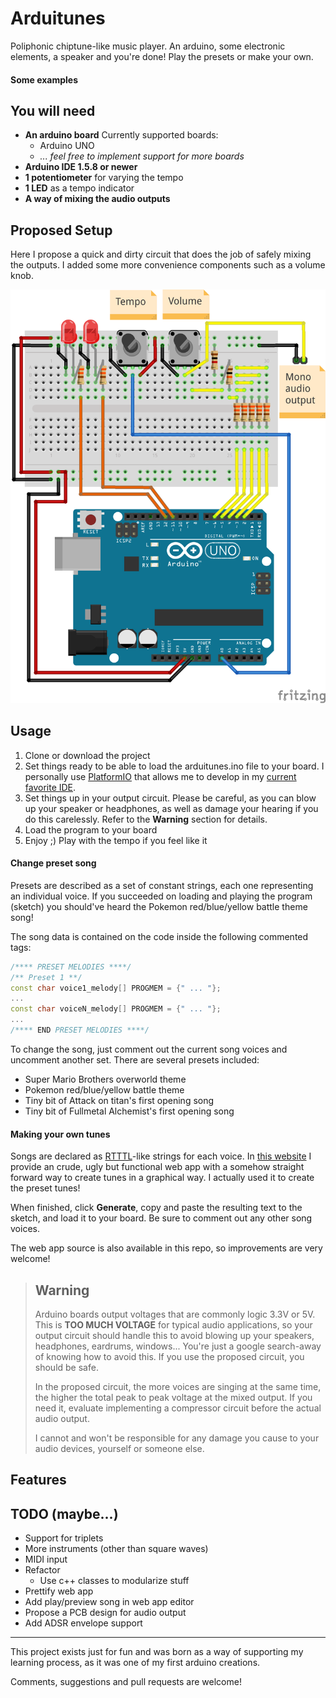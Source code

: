 # Arduitunes

Poliphonic chiptune-like music player. An arduino, some electronic elements, a speaker and you're done! Play the presets or make your own.

#### Some examples


## You will need

* **An arduino board**
  Currently supported boards:
  + Arduino UNO
  + _... feel free to implement support for more boards_
* **Arduino IDE 1.5.8 or newer**
* **1 potentiometer** for varying the tempo
* **1 LED** as a tempo indicator
* **A way of mixing the audio outputs**

## Proposed Setup

Here I propose a quick and dirty circuit that does the job of safely mixing the outputs. I added some more convenience components such as a volume knob.

![proposed setup sketch](/resources/proposed_sketch.png)

## Usage

1. Clone or download the project
1. Set things ready to be able to load the arduitunes.ino file to your board. I personally use [PlatformIO](http://platformio.org/) that allows me to develop in my [current favorite IDE](https://www.jetbrains.com/clion/).
1. Set things up in your output circuit. Please be careful, as you can blow up your speaker or headphones, as well as damage your hearing if you do this carelessly. Refer to the **Warning** section for details.
1. Load the program to your board
1. Enjoy ;) Play with the tempo if you feel like it

#### Change preset song

Presets are described as a set of constant strings, each one representing an individual voice. If you succeeded on loading and playing the program (sketch) you should've heard the Pokemon red/blue/yellow battle theme song! 

The song data is contained on the code inside the following commented tags:

```cpp
/**** PRESET MELODIES ****/
/** Preset 1 **/
const char voice1_melody[] PROGMEM = {" ... "};
...
const char voiceN_melody[] PROGMEM = {" ... "};
...
/**** END PRESET MELODIES ****/
```

To change the song, just comment out the current song voices and uncomment another set. There are several presets included:
* Super Mario Brothers overworld theme
* Pokemon red/blue/yellow battle theme
* Tiny bit of Attack on titan's first opening song
* Tiny bit of Fullmetal Alchemist's first opening song

#### Making your own tunes

Songs are declared as [RTTTL](https://en.wikipedia.org/wiki/Ring_Tone_Transfer_Language)-like strings for each voice. In [this website](http://www.dcc.uchile.cl/~acastro/arduitunes) I provide an crude, ugly but functional web app with a somehow straight forward way to create tunes in a graphical way. I actually used it to create the preset tunes!

When finished, click **Generate**, copy and paste the resulting text to the sketch, and load it to your board. Be sure to comment out any other song voices.

The web app source is also available in this repo, so improvements are very welcome!


> ## Warning
> Arduino boards output voltages that are commonly logic 3.3V or 5V. This is **TOO MUCH VOLTAGE** for typical audio applications, so your output circuit should handle this to avoid blowing up your speakers, headphones, eardrums, windows... You're just a google search-away of knowing how to avoid this. If you use the proposed circuit, you should be safe. 
> 
> In the proposed circuit, the more voices are singing at the same time, the higher the total peak to peak voltage at the mixed output. If you need it, evaluate implementing a compressor circuit before the actual audio output.
>
> I cannot and won't be responsible for any damage you cause to your audio devices, yourself or someone else.


## Features


## TODO (maybe...)
* Support for triplets
* More instruments (other than square waves)
* MIDI input
* Refactor
  + Use c++ classes to modularize stuff
* Prettify web app
* Add play/preview song in web app editor
* Propose a PCB design for audio output
* Add ADSR envelope support

---------------------

This project exists just for fun and was born as a way of supporting my learning process, as it was one of my first arduino creations.

Comments, suggestions and pull requests are welcome!